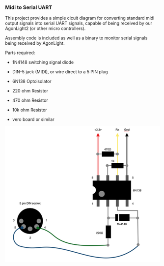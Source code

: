 ### Midi to Serial UART

This project provides a simple cicuit diagram for converting standard midi output signals into serial UART signals, capable of being received by our AgonLight2 (or other micro controllers).

Assembly code is included as well as a binary to monitor serial signals being received by AgonLight.

Parts required:

- 1N4148 switching signal diode 		

- DIN-5 jack (MIDI), or wire direct to a 5 PIN plug 	

- 6N138 Optoisolator

- 220 ohm Resistor 		

- 470 ohm Resistor 		

- 10k ohm Resistor 	

- vero board or similar


![](./midicircuit.png)
